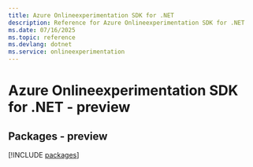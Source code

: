 ```yaml
---
title: Azure Onlineexperimentation SDK for .NET
description: Reference for Azure Onlineexperimentation SDK for .NET
ms.date: 07/16/2025
ms.topic: reference
ms.devlang: dotnet
ms.service: onlineexperimentation
---
```

# Azure Onlineexperimentation SDK for .NET - preview
## Packages - preview
[!INCLUDE [packages](onlineexperimentation-index.md)]